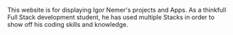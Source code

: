 This website is for displaying Igor Nemer's projects and Apps. As a thinkfull Full Stack development student, he has used multiple Stacks in order to show off his coding skills and knowledge.
